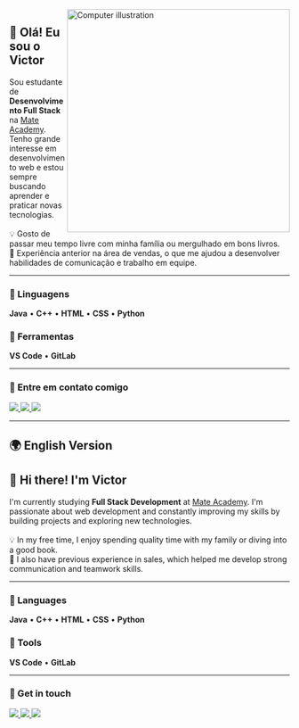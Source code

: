<img src="https://raw.githubusercontent.com/MicaelliMedeiros/micaellimedeiros/master/image/computer-illustration.png" min-width="400px" max-width="400px" width="400px" align="right" alt="Computer illustration">

<h2 align="left">👋 Olá! Eu sou o Victor</h2>

<p align="left">
  Sou estudante de <strong>Desenvolvimento Full Stack</strong> na <a href="https://mate.academy/" target="_blank">Mate Academy</a>.  
  Tenho grande interesse em desenvolvimento web e estou sempre buscando aprender e praticar novas tecnologias.  
  <br><br>
  💡 Gosto de passar meu tempo livre com minha família ou mergulhado em bons livros.  
  <br>
  💼 Experiência anterior na área de vendas, o que me ajudou a desenvolver habilidades de comunicação e trabalho em equipe.
</p>

---

### 🦄 Linguagens
<p align="left">
  <strong>Java</strong> • <strong>C++</strong> • <strong>HTML</strong> • <strong>CSS</strong> • <strong>Python</strong>
</p>

### 💼 Ferramentas
<p align="left">
  <strong>VS Code</strong> • <strong>GitLab</strong>
</p>

---

### 💌 Entre em contato comigo
<p align="left">
  <a href="mailto:victorliranfsu@gmail.com" alt="Gmail">
    <img src="https://img.shields.io/badge/-Gmail-FF0000?style=flat-square&logo=gmail&logoColor=white" />
  </a>

  <a href="https://www.instagram.com/invites/contact/?i=1a7x8o5fvmd9o&utm_content=126go7m" alt="Instagram">
    <img src="https://img.shields.io/badge/-Instagram-DF0174?style=flat-square&logo=instagram&logoColor=white" />
  </a>

  <a href="https://www.linkedin.com/in/victor-fernandes-909b22191/" alt="LinkedIn">
    <img src="https://img.shields.io/badge/-LinkedIn-0077B5?style=flat-square&logo=linkedin&logoColor=white" />
  </a>
</p>

---

## 🌍 English Version

<h2 align="left">👋 Hi there! I'm Victor</h2>

<p align="left">
  I'm currently studying <strong>Full Stack Development</strong> at <a href="https://mate.academy/" target="_blank">Mate Academy</a>.  
  I'm passionate about web development and constantly improving my skills by building projects and exploring new technologies.  
  <br><br>
  💡 In my free time, I enjoy spending quality time with my family or diving into a good book.  
  <br>
  💼 I also have previous experience in sales, which helped me develop strong communication and teamwork skills.
</p>

---

### 🦄 Languages
<p align="left">
  <strong>Java</strong> • <strong>C++</strong> • <strong>HTML</strong> • <strong>CSS</strong> • <strong>Python</strong>
</p>

### 💼 Tools
<p align="left">
  <strong>VS Code</strong> • <strong>GitLab</strong>
</p>

---

### 💌 Get in touch
<p align="left">
  <a href="mailto:victorliranfsu@gmail.com" alt="Gmail">
    <img src="https://img.shields.io/badge/-Gmail-FF0000?style=flat-square&logo=gmail&logoColor=white" />
  </a>

  <a href="https://www.instagram.com/invites/contact/?i=1a7x8o5fvmd9o&utm_content=126go7m" alt="Instagram">
    <img src="https://img.shields.io/badge/-Instagram-DF0174?style=flat-square&logo=instagram&logoColor=white" />
  </a>

  <a href="https://www.linkedin.com/in/victor-fernandes-909b22191/" alt="LinkedIn">
    <img src="https://img.shields.io/badge/-LinkedIn-0077B5?style=flat-square&logo=linkedin&logoColor=white" />
  </a>
</p>
